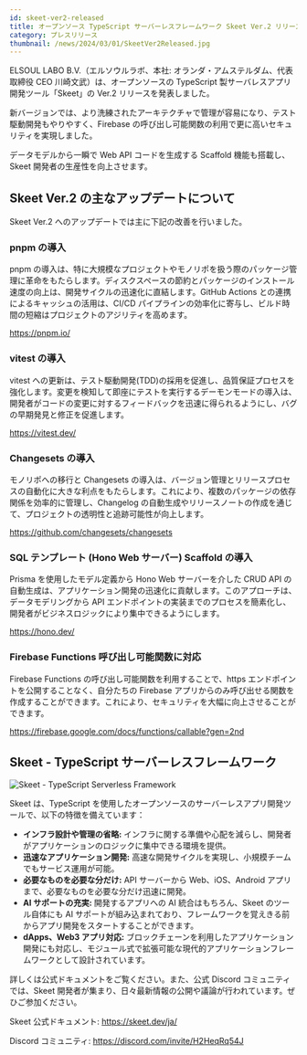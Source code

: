 ```yaml
---
id: skeet-ver2-released
title: オープンソース TypeScript サーバーレスフレームワーク Skeet Ver.2 リリース
category: プレスリリース
thumbnail: /news/2024/03/01/SkeetVer2Released.jpg
---
```


ELSOUL LABO B.V.（エルソウルラボ、本社: オランダ・アムステルダム、代表取締役 CEO 川崎文武）は、オープンソースの TypeScript 製サーバレスアプリ開発ツール「Skeet」の Ver.2 リリースを発表しました。

新バージョンでは、より洗練されたアーキテクチャで管理が容易になり、テスト駆動開発もやりやすく、Firebase の呼び出し可能関数の利用で更に高いセキュリティを実現しました。

データモデルから一瞬で Web API コードを生成する Scaffold 機能も搭載し、Skeet 開発者の生産性を向上させます。

## Skeet Ver.2 の主なアップデートについて

Skeet Ver.2 へのアップデートでは主に下記の改善を行いました。

### pnpm の導入

pnpm の導入は、特に大規模なプロジェクトやモノリポを扱う際のパッケージ管理に革命をもたらします。ディスクスペースの節約とパッケージのインストール速度の向上は、開発サイクルの迅速化に直結します。GitHub Actions との連携によるキャッシュの活用は、CI/CD パイプラインの効率化に寄与し、ビルド時間の短縮はプロジェクトのアジリティを高めます。

https://pnpm.io/

### vitest の導入

vitest への更新は、テスト駆動開発(TDD)の採用を促進し、品質保証プロセスを強化します。変更を検知して即座にテストを実行するデーモンモードの導入は、開発者がコードの変更に対するフィードバックを迅速に得られるようにし、バグの早期発見と修正を促進します。

https://vitest.dev/

### Changesets の導入

モノリポへの移行と Changesets の導入は、バージョン管理とリリースプロセスの自動化に大きな利点をもたらします。これにより、複数のパッケージの依存関係を効率的に管理し、Changelog の自動生成やリリースノートの作成を通じて、プロジェクトの透明性と追跡可能性が向上します。

https://github.com/changesets/changesets

### SQL テンプレート (Hono Web サーバー) Scaffold の導入

Prisma を使用したモデル定義から Hono Web サーバーを介した CRUD API の自動生成は、アプリケーション開発の迅速化に貢献します。このアプローチは、データモデリングから API エンドポイントの実装までのプロセスを簡素化し、開発者がビジネスロジックにより集中できるようにします。

https://hono.dev/

### Firebase Functions 呼び出し可能関数に対応

Firebase Functions の呼び出し可能関数を利用することで、https エンドポイントを公開することなく、自分たちの Firebase アプリからのみ呼び出せる関数を作成することができます。これにより、セキュリティを大幅に向上させることができます。

https://firebase.google.com/docs/functions/callable?gen=2nd

## Skeet - TypeScript サーバーレスフレームワーク

![Skeet - TypeScript Serverless Framework](/news/2024/03/01/SkeetV2JA.jpg)

Skeet は、TypeScript を使用したオープンソースのサーバーレスアプリ開発ツールで、以下の特徴を備えています：

- **インフラ設計や管理の省略:** インフラに関する準備や心配を減らし、開発者がアプリケーションのロジックに集中できる環境を提供。
- **迅速なアプリケーション開発:** 高速な開発サイクルを実現し、小規模チームでもサービス運用が可能。
- **必要なものを必要な分だけ:** API サーバーから Web、iOS、Android アプリまで、必要なものを必要な分だけ迅速に開発。
- **AI サポートの充実:** 開発するアプリへの AI 統合はもちろん、Skeet のツール自体にも AI サポートが組み込まれており、フレームワークを覚えきる前からアプリ開発をスタートすることができます。
- **dApps、Web3 アプリ対応:** ブロックチェーンを利用したアプリケーション開発にも対応し、モジュール式で拡張可能な現代的アプリケーションフレームワークとして設計されています。

詳しくは公式ドキュメントをご覧ください。また、公式 Discord コミュニティでは、Skeet 開発者が集まり、日々最新情報の公開や議論が行われています。ぜひご参加ください。

Skeet 公式ドキュメント: https://skeet.dev/ja/

Discord コミュニティ: https://discord.com/invite/H2HeqRq54J
